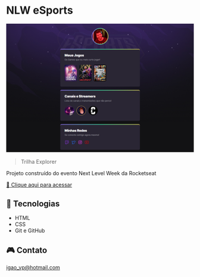 # NLW eSports 

![prview](./.github/preview.png)

> Trilha Explorer

Projeto construído do 
evento Next Level Week 
da Rocketseat

[🔗 Clique aqui para acessar](https://igaovp.github.io/nlw-esports-explorer/)

## 📱 Tecnologias

- HTML
- CSS
- Git e GitHub

## 🎮 Contato

igao_vp@hotmail.com